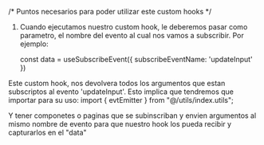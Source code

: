 /* Puntos necesarios para poder utilizar este custom hooks */

1) Cuando ejecutamos nuestro custom hook, le deberemos pasar como
    parametro, el nombre del evento al cual nos vamos a subscribir.
    Por ejemplo: 

    const data = useSubscribeEvent({ subscribeEventName: 'updateInput' })

Este custom hook, nos devolvera todos los argumentos que estan subscriptos al 
evento 'updateInput'.
Esto implica que tendremos que importar para su uso:
import { evtEmitter } from "@/utils/index.utils";

Y tener componetes o paginas que se subinscriban y envien argumentos al mismo nombre de evento para que nuestro hook los pueda recibir y capturarlos en el "data" 